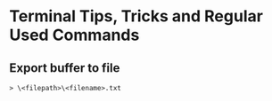 # Terminal Tips, Tricks and Regular Used Commands

## Export buffer to file
`> \<filepath>\<filename>.txt`